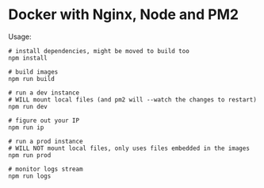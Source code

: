 # Docker with Nginx, Node and PM2

Usage:

    # install dependencies, might be moved to build too
    npm install

    # build images
    npm run build

    # run a dev instance
    # WILL mount local files (and pm2 will --watch the changes to restart)
    npm run dev

    # figure out your IP
    npm run ip

    # run a prod instance
    # WILL NOT mount local files, only uses files embedded in the images
    npm run prod

    # monitor logs stream
    npm run logs

